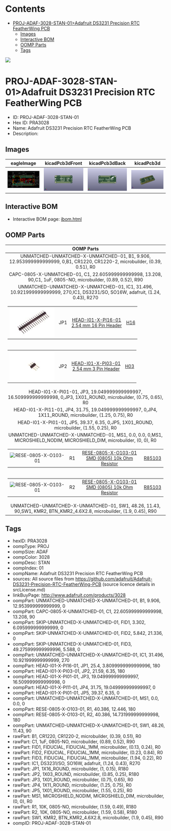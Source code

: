 



Contents
========

* [PROJ-ADAF-3028-STAN-01>Adafruit DS3231 Precision RTC FeatherWing PCB](#proj-adaf-3028-stan-01adafruit-ds3231-precision-rtc-featherwing-pcb)
	* [Images](#images)
	* [Interactive BOM](#interactive-bom)
	* [OOMP Parts](#oomp-parts)
	* [Tags](#tags)
  
![][im]
# PROJ-ADAF-3028-STAN-01>Adafruit DS3231 Precision RTC FeatherWing PCB

- ID: PROJ-ADAF-3028-STAN-01
- Hex ID: PRA3028
- Name: Adafruit DS3231 Precision RTC FeatherWing PCB
- Description: 

## Images
  
  

|eagleImage|kicadPcb3dFront|kicadPcb3dBack|kicadPcb3d|
| :---: | :---: | :---: | :---: |
|[![eagleImage](eagleImage_140.png)](eagleImage_600.png)|[![kicadPcb3dFront](kicadPcb3dFront_140.png)](kicadPcb3dFront_600.png)|[![kicadPcb3dBack](kicadPcb3dBack_140.png)](kicadPcb3dBack_600.png)|[![kicadPcb3d](kicadPcb3d_140.png)](kicadPcb3d_600.png)|

## Interactive BOM

- Interactive BOM page: [ibom.html](kicad/bom/ibom.html)

## OOMP Parts
  

|OOMP Parts|
| :---: |
|UNMATCHED-UNMATCHED-X-UNMATCHED-01, B1, 9.906, 12.953999999999999, 0,B1, CR1220, CR1220-2, microbuilder, (0.39, 0.51), R0|
|CAPC-0805-X-UNMATCHED-01, C1, 22.605999999999998, 13.208, 90,C1, 1uF, 0805-NO, microbuilder, (0.89, 0.52), R90|
|UNMATCHED-UNMATCHED-X-UNMATCHED-01, IC1, 31.496, 10.921999999999999, 270,IC1, DS3231/SO, SO16W, adafruit, (1.24, 0.43), R270|
|<table><tr><td>![HEAD-I01-X-PI16-01](https://raw.githubusercontent.com/oomlout/oomlout_OOMP_parts/main/HEAD-I01-X-PI16-01/image_140.jpg)</td><td> JP1</td><td>[HEAD-I01-X-PI16-01<br>2.54 mm 16 Pin Header](https://github.com/oomlout/oomlout_OOMP_parts/tree/main/HEAD-I01-X-PI16-01/)</td><td>[H16](https://github.com/oomlout/oomlout_OOMP_parts/tree/main/HEAD-I01-X-PI16-01/)</td></tr></table>|
|<table><tr><td>![HEAD-I01-X-PI03-01](https://raw.githubusercontent.com/oomlout/oomlout_OOMP_parts/main/HEAD-I01-X-PI03-01/image_140.jpg)</td><td> JP2</td><td>[HEAD-I01-X-PI03-01<br>2.54 mm 3 Pin Header](https://github.com/oomlout/oomlout_OOMP_parts/tree/main/HEAD-I01-X-PI03-01/)</td><td>[H03](https://github.com/oomlout/oomlout_OOMP_parts/tree/main/HEAD-I01-X-PI03-01/)</td></tr></table>|
|HEAD-I01-X-PI01-01, JP3, 19.049999999999997, 16.509999999999998, 0,JP3, 1X01_ROUND, microbuilder, (0.75, 0.65), R0|
|HEAD-I01-X-PI11-01, JP4, 31.75, 19.049999999999997, 0,JP4, 1X11_ROUND, microbuilder, (1.25, 0.75), R0|
|HEAD-I01-X-PI01-01, JP5, 39.37, 6.35, 0,JP5, 1X01_ROUND, microbuilder, (1.55, 0.25), R0|
|UNMATCHED-UNMATCHED-X-UNMATCHED-01, MS1, 0.0, 0.0, 0,MS1, MICROSHIELD_NODIM, MICROSHIELD_DIM, microbuilder, (0, 0), R0|
|<table><tr><td>![RESE-0805-X-O103-01](https://raw.githubusercontent.com/oomlout/oomlout_OOMP_parts/main/RESE-0805-X-O103-01/image_140.jpg)</td><td> R1</td><td>[RESE-0805-X-O103-01<br>SMD (0805) 10k Ohm Resistor](https://github.com/oomlout/oomlout_OOMP_parts/tree/main/RESE-0805-X-O103-01/)</td><td>[R85103](https://github.com/oomlout/oomlout_OOMP_parts/tree/main/RESE-0805-X-O103-01/)</td></tr></table>|
|<table><tr><td>![RESE-0805-X-O103-01](https://raw.githubusercontent.com/oomlout/oomlout_OOMP_parts/main/RESE-0805-X-O103-01/image_140.jpg)</td><td> R2</td><td>[RESE-0805-X-O103-01<br>SMD (0805) 10k Ohm Resistor](https://github.com/oomlout/oomlout_OOMP_parts/tree/main/RESE-0805-X-O103-01/)</td><td>[R85103](https://github.com/oomlout/oomlout_OOMP_parts/tree/main/RESE-0805-X-O103-01/)</td></tr></table>|
|UNMATCHED-UNMATCHED-X-UNMATCHED-01, SW1, 48.26, 11.43, 90,SW1, KMR2, BTN_KMR2_4.6X2.8, microbuilder, (1.9, 0.45), R90|

## Tags

- hexID: PRA3028
- oompType: PROJ
- oompSize: ADAF
- oompColor: 3028
- oompDesc: STAN
- oompIndex: 01
- oompName: Adafruit DS3231 Precision RTC FeatherWing PCB
- sources: All source files from https://github.com/adafruit/Adafruit-DS3231-Precision-RTC-FeatherWing-PCB (source licence details in srcLicense.md)
- linkBuyPage: http://www.adafruit.com/products/3028
- oompPart: UNMATCHED-UNMATCHED-X-UNMATCHED-01, B1, 9.906, 12.953999999999999, 0
- oompPart: CAPC-0805-X-UNMATCHED-01, C1, 22.605999999999998, 13.208, 90
- oompPart: SKIP-UNMATCHED-X-UNMATCHED-01, FID1, 3.302, 6.095999999999999, 0
- oompPart: SKIP-UNMATCHED-X-UNMATCHED-01, FID2, 5.842, 21.336, 0
- oompPart: SKIP-UNMATCHED-X-UNMATCHED-01, FID3, 49.275999999999996, 5.588, 0
- oompPart: UNMATCHED-UNMATCHED-X-UNMATCHED-01, IC1, 31.496, 10.921999999999999, 270
- oompPart: HEAD-I01-X-PI16-01, JP1, 25.4, 3.8099999999999996, 180
- oompPart: HEAD-I01-X-PI03-01, JP2, 21.59, 6.35, 180
- oompPart: HEAD-I01-X-PI01-01, JP3, 19.049999999999997, 16.509999999999998, 0
- oompPart: HEAD-I01-X-PI11-01, JP4, 31.75, 19.049999999999997, 0
- oompPart: HEAD-I01-X-PI01-01, JP5, 39.37, 6.35, 0
- oompPart: UNMATCHED-UNMATCHED-X-UNMATCHED-01, MS1, 0.0, 0.0, 0
- oompPart: RESE-0805-X-O103-01, R1, 40.386, 12.446, 180
- oompPart: RESE-0805-X-O103-01, R2, 40.386, 14.731999999999998, 180
- oompPart: UNMATCHED-UNMATCHED-X-UNMATCHED-01, SW1, 48.26, 11.43, 90
- rawPart: B1, CR1220, CR1220-2, microbuilder, (0.39, 0.51), R0
- rawPart: C1, 1uF, 0805-NO, microbuilder, (0.89, 0.52), R90
- rawPart: FID1, FIDUCIAL, FIDUCIAL_1MM, microbuilder, (0.13, 0.24), R0
- rawPart: FID2, FIDUCIAL, FIDUCIAL_1MM, microbuilder, (0.23, 0.84), R0
- rawPart: FID3, FIDUCIAL, FIDUCIAL_1MM, microbuilder, (1.94, 0.22), R0
- rawPart: IC1, DS3231/SO, SO16W, adafruit, (1.24, 0.43), R270
- rawPart: JP1, 1X16_ROUND, microbuilder, (1, 0.15), R180
- rawPart: JP2, 1X03_ROUND, microbuilder, (0.85, 0.25), R180
- rawPart: JP3, 1X01_ROUND, microbuilder, (0.75, 0.65), R0
- rawPart: JP4, 1X11_ROUND, microbuilder, (1.25, 0.75), R0
- rawPart: JP5, 1X01_ROUND, microbuilder, (1.55, 0.25), R0
- rawPart: MS1, MICROSHIELD_NODIM, MICROSHIELD_DIM, microbuilder, (0, 0), R0
- rawPart: R1, 10K, 0805-NO, microbuilder, (1.59, 0.49), R180
- rawPart: R2, 10K, 0805-NO, microbuilder, (1.59, 0.58), R180
- rawPart: SW1, KMR2, BTN_KMR2_4.6X2.8, microbuilder, (1.9, 0.45), R90
- oompID: PROJ-ADAF-3028-STAN-01



[im]: kicadPcb3d_450.png

